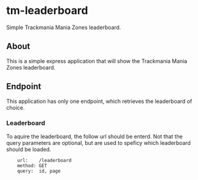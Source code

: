 # tm-leaderboard
Simple Trackmania Mania Zones leaderboard.

## About
This is a simple express application that will show the Trackmania Mania Zones leaderboard.

## Endpoint
This application has only one endpoint, which retrieves the leaderboard of choice.

### Leaderboard
To aquire the leaderboard, the follow url should be enterd. Not that the query parameters are optional, but are used to speficy which leaderboard should be loaded.
```
    url:    /leaderboard
    method: GET
    query:  id, page
```